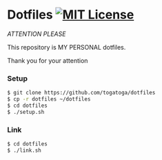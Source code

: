 Dotfiles [![MIT License](http://img.shields.io/badge/license-MIT-blue.svg?style=flat-square)](https://github.com/tcnksm/dotfiles/blob/master/LICENCE)
====

*ATTENTION PLEASE*

This repository is MY PERSONAL dotfiles.

Thank you for your attention

### Setup

```bash
$ git clone https://github.com/togatoga/dotfiles
$ cp -r dotfiles ~/dotfiles
$ cd dotfiles
$ ./setup.sh
```

### Link 
```bash
$ cd dotfiles
$ ./link.sh
```
